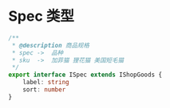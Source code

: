 # Spec 类型

```typescript
/**
 * @description 商品规格
 * spec ->  品种
 * sku  ->  加菲猫 狸花猫 美国短毛猫
 */
export interface ISpec extends IShopGoods {
    label: string
    sort: number
}
```